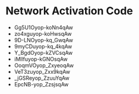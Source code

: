 # Network Activation Code
* Gg5U1Oyop-koNn4qAw
* zo4xguyop-koHwsqAw
* 9D-LNOyop-kq_GwqAw
* 9myCDuyop-kq_4kqAw
* Y_BgdOyop-kZVCsqAw
* iMllfuyop-kGNOsqAw
* OoqmVOyop_ZxyeoqAw
* VeT3zuyop_Zxx9kqAw
* _jGSReyop_ZzuuYqAw
* EpcNB-yop_ZzsjsqAw